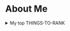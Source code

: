 # About Me

<picture>
 <source media="(prefers-color-scheme: dark)" srcset="https://i.pinimg.com/originals/ec/00/e8/ec00e836d5734d73f4dacf4357c06587.gif">
 <source media="(prefers-color-scheme: light)" srcset="https://i.pinimg.com/originals/ec/00/e8/ec00e836d5734d73f4dacf4357c06587.gif">
</picture>

<details>
<summary>My top THINGS-TO-RANK</summary>

| Rank | Languages |
|-----:|-----------|
|     1| Excel|
|     2| Python    |
|     3| SQL       |

</details>

